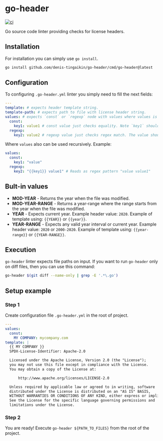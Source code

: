 # go-header
[![ci](https://github.com/denis-tingaikin/go-header/actions/workflows/ci.yml/badge.svg?branch=main)](https://github.com/denis-tingaikin/go-header/actions/workflows/ci.yml)

Go source code linter providing checks for license headers.

## Installation

For installation you can simply use `go install`.

```bash
go install github.com/denis-tingaikin/go-header/cmd/go-header@latest
```

## Configuration

To configuring `.go-header.yml` linter you simply need to fill the next fields:

```yaml
---
template: # expects header template string.
template-path: # expects path to file with license header string. 
values: # expects `const` or `regexp` node with values where values is a map string to string.
  const:
    key1: value1 # const value just checks equality. Note `key1` should be used in template string as {{ key1 }} or {{ KEY1 }}.
  regexp:
    key2: value2 # regexp value just checks regex match. The value should be a valid regexp pattern. Note `key2` should be used in template string as {{ key2 }} or {{ KEY2 }}.
```

Where `values` also can be used recursively. Example:

```yaml
values:
  const:
    key1: "value" 
  regexp:
    key2: "{{key1}} value1" # Reads as regex pattern "value value1"
```

## Bult-in values

- **MOD-YEAR** - Returns the year when the file was modified.
- **MOD-YEAR-RANGE** - Returns a year-range where the range starts from the  year when the file was modified.
- **YEAR** - Expects current year. Example header value: `2020`.  Example of template using: `{{YEAR}}` or `{{year}}`.
- **YEAR-RANGE** - Expects any valid year interval or current year. Example header value: `2020` or `2000-2020`. Example of template using: `{{year-range}}` or `{{YEAR-RANGE}}`.

## Execution

`go-header` linter expects file paths on input. If you want to run `go-header` only on diff files, then you can use this command:

```bash
go-header $(git diff --name-only | grep -E '.*\.go')
```

## Setup example

### Step 1

Create configuration file  `.go-header.yml` in the root of project.

```yaml
---
values:
  const:
    MY COMPANY: mycompany.com
template: |
  {{ MY COMPANY }}
  SPDX-License-Identifier: Apache-2.0

  Licensed under the Apache License, Version 2.0 (the "License");
  you may not use this file except in compliance with the License.
  You may obtain a copy of the License at:

  	  http://www.apache.org/licenses/LICENSE-2.0

  Unless required by applicable law or agreed to in writing, software
  distributed under the License is distributed on an "AS IS" BASIS,
  WITHOUT WARRANTIES OR CONDITIONS OF ANY KIND, either express or implied.
  See the License for the specific language governing permissions and
  limitations under the License.
```

### Step 2 
You are ready! Execute `go-header ${PATH_TO_FILES}` from the root of the project. 
